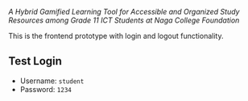 _A Hybrid Gamified Learning Tool for Accessible and Organized Study Resources among Grade 11 ICT Students at Naga College Foundation_

This is the frontend prototype with login and logout functionality.

## Test Login
- Username: `student`
- Password: `1234`
